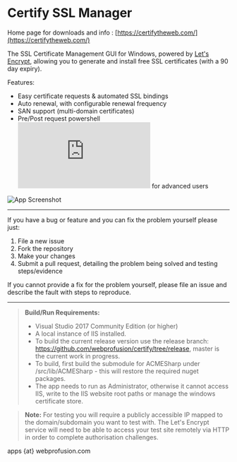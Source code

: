 # Certify SSL Manager

Home page for downloads and info : [https://certifytheweb.com/](https://certifytheweb.com/)

The SSL Certificate Management GUI for Windows, powered by [Let's Encrypt](https://letsencrypt.org/), allowing you to generate and install free SSL certificates (with a 90 day expiry).

Features:
- Easy certificate requests & automated SSL bindings
- Auto renewal, with configurable renewal frequency
- SAN support (multi-domain certificates)
- Pre/Post request powershell ![scripting hooks](https://github.com/webprofusion/certify/blob/master/docs/Request%20Script%20Hooks.md) for advanced users

![App Screenshot](https://certifytheweb.com/images/screen3.png)


----------


If you have a bug or feature and you can fix the problem yourself please just:

   1. File a new issue
   2. Fork the repository
   2. Make your changes 
   3. Submit a pull request, detailing the problem being solved and testing steps/evidence
   
If you cannot provide a fix for the problem yourself, please file an issue and describe the fault with steps to reproduce.

----------

> **Build/Run Requirements:**
> 
> - Visual Studio 2017 Community Edition (or higher) 
> - A local instance of IIS installed.
> - To build the current release version use the release branch: https://github.com/webprofusion/certify/tree/release, master is the current work in progress.
> - To build, first build the submodule for ACMESharp under /src/lib/ACMESharp - this will restore the required nuget packages.
> - The app needs to run as Administrator, otherwise it cannot access IIS, write to the IIS website root paths or manage the windows certificate store.

> **Note:**  For testing you will require a publicly accessible IP mapped to the domain/subdomain you want to test with. The Let's Encrypt service will need to be able to access your test site remotely via HTTP in order to complete authorisation challenges.

apps {at} webprofusion.com

